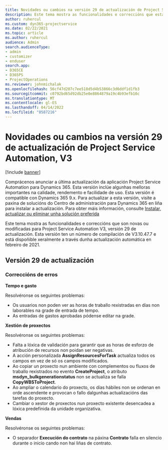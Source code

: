 ```yaml
---
title: Novidades ou cambios na versión 29 de actualización de Project Service Automation, V3
description: Este tema mostra as funcionalidades e correccións que están dispoñibles la versión 29 de actualización de Project Service Automation, V3.
author: ruhercul
ms.custom: dyn365-projectservice
ms.date: 02/22/2021
ms.topic: article
ms.author: ruhercul
audience: Admin
search.audienceType:
- admin
- customizer
- enduser
search.app:
- D365CE
- D365PS
- ProjectOperations
ms.reviewer: johnmichalak
ms.openlocfilehash: 56cf47d207c7ee518d5d4b53866c3d6ddf1d1fb3
ms.sourcegitcommit: c0792bd65d92db25e0e8864879a19c4b93efb10c
ms.translationtype: MT
ms.contentlocale: gl-ES
ms.lasthandoff: 04/14/2022
ms.locfileid: "8587216"
---
```

# <a name="whats-new-or-changed-in-project-service-automation-update-release-29-v3"></a>Novidades ou cambios na versión 29 de actualización de Project Service Automation, V3

[!include [banner](../includes/psa-now-project-operations.md)]

Comprácenos anunciar a última actualización da aplicación Project Service Automation para Dynamics 365. Esta versión inclúe algunhas melloras importantes na calidade, rendemento e facilidade de uso. Esta versión é compatible con Dynamics 365 9.x. Para actualizar a esta versión, visite a paxina de solucións do Centro de administración para Dynamics 365 en liña para instalar a actualización. Para obter máis información, consulte [Instalar, actualizar ou eliminar unha solución preferida](/power-platform/admin/install-remove-preferred-solution)

Este tema mostra as funcionalidades e correccións que son novas ou modificadas para Project Service Automation V3, versión 29 de actualización. Esta versión ten un número de compilación de V3.10.47.7 e está dispoñible xeralmente a través dunha actualización automática en febreiro de 2021.

## <a name="update-release-29"></a>Versión 29 de actualización

### <a name="bug-fixes"></a>Correccións de erros

**Tempo e gasto**

Resolvéronse os seguintes problemas:

- Os usuarios non poden ver as horas de traballo rexistradas en días non laborables na grade de entrada de tempo.
- As entradas de gastos aprobadas pódense editar na grade.

**Xestión de proxectos**

Resolvéronse os seguintes problemas:

- Falta a lóxica de validación para garantir que as horas de esforzo de atribución de recursos non poidan ser negativas.
- A acción personalizada **AssignResourcesForTask** actualiza todos os campos en vez de só os campos modificados.
- Ao copiar un proxecto nun ambiente con complementos ou fluxos de traballo rexistrados no evento **CreateProject**, o atributo **msdyn_bulkgenerationstatus** non se actualiza se falla **CopyWBSToProject**.
- Ao ampliar o calendario do proxecto, os días hábiles non se ordenan en orde ascendente e provocan o fallo dalgunhas actualizacións das tarefas do proxecto.
- Cambiar o xestor de proxectos nun proxecto existente desencadea a lóxica predefinida da unidade organizativa.

**Vendas**

Resolvéronse os seguintes problemas:

- O separador **Execución do contrato** na páxina **Contrato** falla en silencio durante o inicio cando non hai liñas de contrato.
